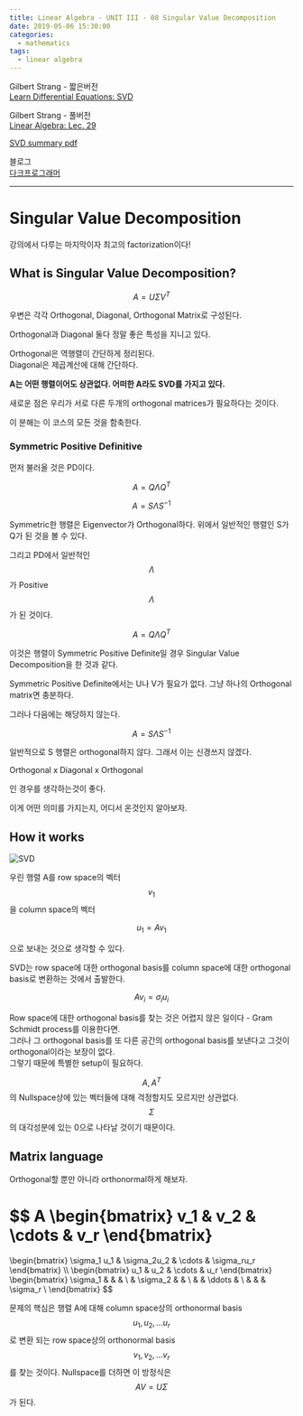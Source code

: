 ```yaml
---
title: Linear Algebra - UNIT III - 08 Singular Value Decomposition
date: 2019-05-06 15:30:00
categories:
  - mathematics
tags:
  - linear algebra
---
```


Gilbert Strang - 짧은버전  
[Learn Differential Equations: SVD](https://www.youtube.com/watch?v=mBcLRGuAFUk)

Gilbert Strang - 풀버전  
[Linear Algebra: Lec. 29](https://www.youtube.com/watch?v=Nx0lRBaXoz4&t=700s)

[SVD summary pdf](https://ocw.mit.edu/courses/mathematics/18-06sc-linear-algebra-fall-2011/positive-definite-matrices-and-applications/singular-value-decomposition/MIT18_06SCF11_Ses3.5sum.pdf)

블로그  
[다크프로그래머](https://darkpgmr.tistory.com/106)

---

# Singular Value Decomposition

강의에서 다루는 마지막이자 최고의 factorization이다!

## What is Singular Value Decomposition?

$$A= U \Sigma V^T$$

우변은 각각 Orthogonal, Diagonal, Orthogonal Matrix로 구성된다.

Orthogonal과 Diagonal 둘다 정말 좋은 특성을 지니고 있다.

Orthogonal은 역행렬이 간단하게 정리된다.  
Diagonal은 제곱계산에 대해 간단하다.

**A는 어떤 행렬이어도 상관없다. 어떠한 A라도 SVD를 가지고 있다.**

새로운 점은 우리가 서로 다른 두개의 orthogonal matrices가 필요하다는 것이다.

이 분해는 이 코스의 모든 것을 함축한다.

### Symmetric Positive Definitive

먼저 불러올 것은 PD이다.

$$A=Q \Lambda Q^T$$

$$A=S \Lambda S^{-1}$$

Symmetric한 행렬은 Eigenvector가 Orthogonal하다. 위에서 일반적인 행렬인 S가 Q가 된 것을 볼 수 있다.

그리고 PD에서 일반적인 $$\Lambda$$가 Positive $$\Lambda$$가 된 것이다.

$$A=Q \Lambda Q^T$$

이것은 행렬이 Symmetric Positive Definite일 경우 Singular Value Decomposition을 한 것과 같다.

Symmetric Positive Definite에서는 U나 V가 필요가 없다. 그냥 하나의 Orthogonal matrix면 충분하다.

그러나 다음에는 해당하지 않는다.

$$A=S \Lambda S^{-1}$$

일반적으로 S 행렬은 orthogonal하지 않다. 그래서 이는 신경쓰지 않겠다.

Orthogonal x Diagonal x Orthogonal

인 경우를 생각하는것이 좋다.

이게 어떤 의미를 가지는지, 어디서 온것인지 알아보자.

## How it works

![SVD](http://alexeygrigorev.com/projects/imsem-ws14-lina/img-svg/diagram3-svd.svg)

우린 행렬 A를 row space의 벡터 $$v_1$$을 column space의 벡터

$$u_1 = A v_1$$

으로 보내는 것으로 생각할 수 있다.

SVD는 row space에 대한 orthogonal basis를 column space에 대한 orthogonal basis로 변환하는 것에서 출발한다.

$$Av_i = \sigma_i u_i$$

Row space에 대한 orthogonal basis를 찾는 것은 어렵지 않은 일이다 - Gram Schmidt process를 이용한다면.  
그러나 그 orthogonal basis를 또 다른 공간의 orthogonal basis를 보낸다고 그것이 orthogonal이라는 보장이 없다.  
그렇기 때문에 특별한 setup이 필요하다.

$$A,A^T$$의 Nullspace상에 있는 벡터들에 대해 걱정할지도 모르지만 상관없다.  
$$\Sigma$$의 대각성분에 있는 0으로 나타날 것이기 때문이다.

## Matrix language

Orthogonal할 뿐만 아니라 orthonormal하게 해보자.

$$
A
\begin{bmatrix}
v_1 & v_2 & \cdots & v_r
\end{bmatrix}
=
\begin{bmatrix}
\sigma_1 u_1 & \sigma_2u_2 & \cdots & \sigma_ru_r
\end{bmatrix}
\\\\
\begin{bmatrix}
u_1 & u_2 & \cdots & u_r
\end{bmatrix}
\begin{bmatrix}
\sigma_1 & & & \\
 & \sigma_2 & & \\
 &  & \ddots & \\
 &  & & \sigma_r \\
\end{bmatrix}
$$

문제의 핵심은 행렬 A에 대해 column space상의 orthonormal basis $$u_1,u_2,...u_r$$로 변환 되는 row space상의 orthonormal basis $$v_1,v_2,...v_r$$를 찾는 것이다. Nullspace를 더하면 이 방정식은 $$AV=U \Sigma$$가 된다.
